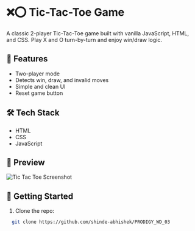 # ❌⭕ Tic-Tac-Toe Game

A classic 2-player Tic-Tac-Toe game built with vanilla JavaScript, HTML, and CSS. Play X and O turn-by-turn and enjoy win/draw logic.

## 🎯 Features
- Two-player mode
- Detects win, draw, and invalid moves
- Simple and clean UI
- Reset game button

## 🛠️ Tech Stack
- HTML
- CSS
- JavaScript

## 📸 Preview
![Tic Tac Toe Screenshot](screenshot.png)

## 🚀 Getting Started
1. Clone the repo:
 ```bash
   git clone https://github.com/shinde-abhishek/PRODIGY_WD_03

